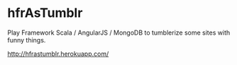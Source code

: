hfrAsTumblr
===========

Play Framework Scala / AngularJS / MongoDB to tumblerize some sites with funny things.

http://hfrastumblr.herokuapp.com/
